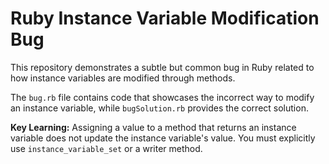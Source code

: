 # Ruby Instance Variable Modification Bug

This repository demonstrates a subtle but common bug in Ruby related to how instance variables are modified through methods.

The `bug.rb` file contains code that showcases the incorrect way to modify an instance variable, while `bugSolution.rb` provides the correct solution.

**Key Learning:** Assigning a value to a method that returns an instance variable does not update the instance variable's value.  You must explicitly use `instance_variable_set` or a writer method.